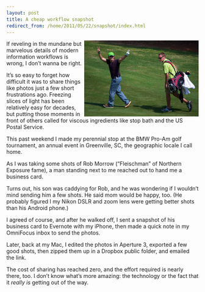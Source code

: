 ```yaml
---
layout: post
title: A cheap workflow snapshot
redirect_from: /home/2011/05/22/snapshot/index.html
---
```

<p><img style="float: right;" title="rob-morrow-pe.jpg" src="/img/rob-morrow-pe.jpg" border="0" alt="Rob morrow pe" width="300" height="199" /></p>
<p>If reveling in the mundane but marvelous details of modern information workflows is wrong, I don’t wanna be right.</p>
<p>It’s so easy to forget how difficult it was to share things like photos just a few short frustrations ago.  Freezing slices of light has been relatively easy for decades, but putting those moments in front of others called for viscous ingredients like stop bath and the US Postal Service.</p>
<p>This past weekend I made my perennial stop at the BMW Pro-Am golf tournament, an annual event in Greenville, SC, the geographic locale I call home.</p>
<p>As I was taking some shots of Rob Morrow (“Fleischman” of Northern Exposure fame), a man standing next to me reached out to hand me a business card.</p>
<p>Turns out, his son was caddying for Rob, and he was wondering if I wouldn’t mind sending him a few shots. He said mom would be happy, too.  (He probably figured I my Nikon DSLR and zoom lens were getting better shots than his Android phone.)</p>
<p>I agreed of course, and after he walked off, I sent a snapshot of his business card to Evernote with my iPhone, then made a quick note in my OmniFocus inbox to send the photos.</p>
<p>Later, back at my Mac, I edited the photos in Aperture 3, exported a few good shots, then zipped them up in a Dropbox public folder, and emailed the link.</p>
<p>The cost of sharing has reached zero, and the effort required is nearly there, too. I don’t know what’s more amazing: the technology or the fact that it <em>really is</em> getting out of the way.</p>
